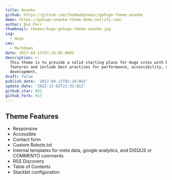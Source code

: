 ```yaml
---
title: Ananke
github: https://github.com/theNewDynamic/gohugo-theme-ananke
demo: https://gohugo-ananke-theme-demo.netlify.com/
author: Bud Parr
thumbnail: themes/hugo-gohugo-theme-ananke.jpg
ssg:
  - Hugo
cms:
  - Markdown
date: 2017-04-11T01:24:05.000Z
description: >-
  This theme is to provide a solid starting place for Hugo sites with basic
  features and include best practices for performance, accessibility, and rapid
  development.
draft: false
publish_date: '2017-04-11T01:24:05Z'
update_date: '2022-12-02T21:32:01Z'
github_star: 831
github_fork: 917
---
```

## Theme Features

- Responsive
- Accessible
- Contact form
- Custom Robots.txt
- Internal templates for meta data, google analytics, and DISQUS or COMMENTO comments
- RSS Discovery
- Table of Contents
- Stackbit configuration
